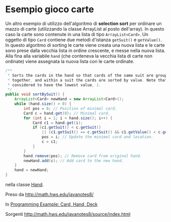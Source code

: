 # Esempio gioco carte

Un altro esempio di utilizzo dell'algoritmo di **selection sort** per ordinare un mazzo di carte (utilizzando la classe ArrayList al posto dell'array). In questo caso la carte sono contenute in una lista di tipo `ArrayList<Card>`. Un oggetto di tipo `Card` contiene due metodi d'istanza `getSuit()` e `getValue()`. In questo algoritmo di sorting le carte viene creata una nuova lista e le carte sono prese dalla vecchia lista in ordine crescente, e messe nella nuova lista. Alla fina alla variabile `hand`  (che conteneva la vecchia lista di carte non ordinate) viene assegnata la nuova lista con le carte ordinate.

```java
/**
 * Sorts the cards in the hand so that cards of the same suit are grouped
 * together, and within a suit the cards are sorted by value. Note that aces are
 * considered to have the lowest value, 1.
 */
public void sortBySuit() {
	ArrayList<Card> newHand = new ArrayList<Card>();
	while (hand.size() > 0) {
		int pos = 0; // Position of minimal card.
		Card c = hand.get(0); // Minimal card.
		for (int i = 1; i < hand.size(); i++) {
			Card c1 = hand.get(i);
			if (c1.getSuit() < c.getSuit() 
				|| (c1.getSuit() == c.getSuit() && c1.getValue() < c.getValue())) {
				pos = i; // Update the minimal card and location.
				c = c1;
			}
		}
		hand.remove(pos); // Remove card from original hand.
		newHand.add(c); // Add card to the new hand.
	}
	hand = newHand;
}
```
nella classe [Hand](src/Hand.java).


Preso da http://math.hws.edu/javanotes8/

In [Programming Example: Card, Hand, Deck](http://math.hws.edu/javanotes8/c5/s4.html)

Sorgenti http://math.hws.edu/javanotes8/source/index.html